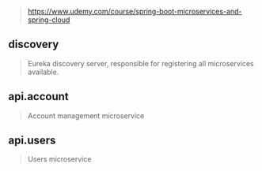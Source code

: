 > https://www.udemy.com/course/spring-boot-microservices-and-spring-cloud

## discovery
> Eureka discovery server, responsible for registering all microservices available.

## api.account
> Account management microservice

## api.users
> Users microservice